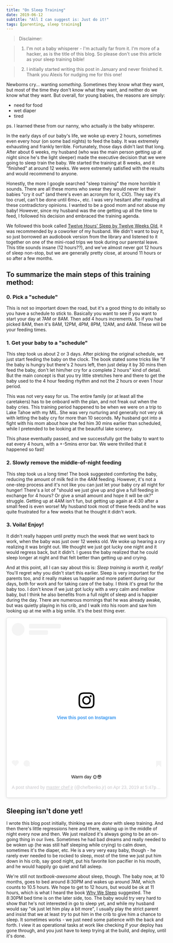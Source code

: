 ```yaml
---
title: "On Sleep Training"
date: 2019-06-12
subtitle: "All I can suggest is: Just do it!"
tags: [parenting, sleep training]
---
```


> Disclaimer: 

> 1. I'm not a baby whisperer - I'm actually far from it. I'm more of a hacker, as is the title of this blog. So please don't use this article as your sleep training bible!

> 2. I initially started writing this post in January and never finished it. Thank you Alexis for nudging me for this one!



Newborns cry... wanting *something*. Sometimes they know what they want, but most of the time they don't know what they want, and neither do we know what they want. But overall, for young babies, the reasons are simply:

- need for food
- wet diaper
- tired

ps. I learned these from our nanny, who actually _is_ the baby whisperer. 

In the early days of our baby's life, we woke up every 2 hours, sometimes even every hour (on some bad nights) to feed the baby. It was extremely exhausting and frankly terrible. Fortunately, those days didn't last that long. After about 6 weeks, my husband (who was the main person getting up at night since he's the light sleeper) made the executive decision that we were going to sleep train the baby. We started the training at 8 weeks, and it "finished" at around 12 weeks. We were extremely satisfied with the results and would recommend to anyone. 

Honestly, the more I google searched "sleep training" the more horrible it sounds. There are all these moms who swear they would never let their babies "cry it out" (and there's even an acronym for it, *CIO*). They say it's too cruel, can't be done until 6mo+, etc. I was very hesitant after reading all these contradictory opinions. I wanted to be a good mom and not abuse my baby! However, since my husband was the one getting up all the time to feed, I followed his decision and embraced the training agenda. 

We followed this book called [Twelve Hours' Sleep by Twelve Weeks Old](https://www.amazon.com/Twelve-Hours-Sleep-Weeks-Step/dp/0525949593), it was recommended by a coworker of my husband. We didn't want to buy it, so just borrowed an audiobook version from the library and listened to it together on one of the mini-road trips we took during our parental leave. This title sounds insane (12 hours??), and we've almost never got 12 hours of sleep non-stop, but we are generally pretty close, at around 11 hours or so after a few months.


## To summarize the main steps of this training method:

### 0. Pick a "schedule"

This is not so important down the road, but it's a good thing to do initially so you have a schedule to stick to. Basically you want to see if you want to start your day at 7AM or 8AM. Then add 4 hours increments. So if you had picked 8AM, then it's 8AM, 12PM, 4PM, 8PM, 12AM, and 4AM. These will be your feeding times. 

### 1. Get your baby to a "schedule"

This step took us about 2 or 3 days. After picking the original schedule, we just start feeding the baby on the clock. The book stated some tricks like "if the baby is hungry but there's 2 hours left, then just delay it by 30 mins then feed the baby, don't let him/her cry for a complete 2 hours" kind of detail. But the main concept is that you try little stretches here and there to get the baby used to the 4 hour feeding rhythm and not the 2 hours or even 1 hour period. 

This was not very easy for us. The entire family (or at least all the caretakers) has to be onboard with the plan, and not freak out when the baby cries. This training period happened to be when we were on a trip to Lake Tahoe with my MIL. She was very nurturing and generally not very ok with letting the baby cry for more than 10 seconds. My husband got into a fight with his mom about how she fed him 30 mins earlier than scheduled, while I pretended to be looking at the beautiful lake scenery. 

This phase eventually passed, and we successfully got the baby to want to eat every 4 hours, with a +-5mins error bar. We were thrilled that it happened so fast! 

### 2. Slowly remove the middle-of-night feeding

This step took us a long time! The book suggested comforting the baby, reducing the amount of milk fed in the 4AM feeding. However, it's not a one-step process and it's not like you can just let your baby cry all night for hunger! There's a lot of "should we just give up and give a full feeding in exchange for 4 hours? Or give a small amount and hope it will be ok?" struggle. Getting up at 4AM isn't fun, but getting up again at 4:30 after a small feed is even worse! My husband took most of these feeds and he was quite frustrated for a few weeks that he thought it didn't work. 

### 3. Voila! Enjoy!    

It didn't really happen until pretty much the week that we went back to work, when the baby was just over 12 weeks old. We woke up hearing a cry realizing it was bright out. We thought we just got lucky one night and it would regress back, but it didn't. I guess the baby realized that he could sleep longer at night and that felt better than getting up and crying. 

And at this point, all I can say about this is: *Sleep training is worth it, really!* You'll regret why you didn't start this earlier. Sleep is very important for the parents too, and it really makes us happier and more patient during our days, both for work and for taking care of the baby. I think it's great for the baby too. I don't know if we just got lucky with a very calm and mellow baby, but I think he also benefits from a full night of sleep and is happier during the day. There are numerous mornings that he was already awake, but was quietly playing in his crib, and I walk into his room and saw him looking up at me with a big smile. It's the best thing ever. 

<center>
<blockquote class="instagram-media" data-instgrm-captioned data-instgrm-permalink="https://www.instagram.com/p/BwnmMdshQeu/" data-instgrm-version="12" style=" background:#FFF; border:0; border-radius:3px; box-shadow:0 0 1px 0 rgba(0,0,0,0.5),0 1px 10px 0 rgba(0,0,0,0.15); margin: 1px; max-width:540px; min-width:326px; padding:0; width:99.375%; width:-webkit-calc(100% - 2px); width:calc(100% - 2px);"><div style="padding:16px;"> <a href="https://www.instagram.com/p/BwnmMdshQeu/" style=" background:#FFFFFF; line-height:0; padding:0 0; text-align:center; text-decoration:none; width:100%;" target="_blank"> <div style=" display: flex; flex-direction: row; align-items: center;"> <div style="background-color: #F4F4F4; border-radius: 50%; flex-grow: 0; height: 40px; margin-right: 14px; width: 40px;"></div> <div style="display: flex; flex-direction: column; flex-grow: 1; justify-content: center;"> <div style=" background-color: #F4F4F4; border-radius: 4px; flex-grow: 0; height: 14px; margin-bottom: 6px; width: 100px;"></div> <div style=" background-color: #F4F4F4; border-radius: 4px; flex-grow: 0; height: 14px; width: 60px;"></div></div></div><div style="padding: 19% 0;"></div> <div style="display:block; height:50px; margin:0 auto 12px; width:50px;"><svg width="50px" height="50px" viewBox="0 0 60 60" version="1.1" xmlns="https://www.w3.org/2000/svg" xmlns:xlink="https://www.w3.org/1999/xlink"><g stroke="none" stroke-width="1" fill="none" fill-rule="evenodd"><g transform="translate(-511.000000, -20.000000)" fill="#000000"><g><path d="M556.869,30.41 C554.814,30.41 553.148,32.076 553.148,34.131 C553.148,36.186 554.814,37.852 556.869,37.852 C558.924,37.852 560.59,36.186 560.59,34.131 C560.59,32.076 558.924,30.41 556.869,30.41 M541,60.657 C535.114,60.657 530.342,55.887 530.342,50 C530.342,44.114 535.114,39.342 541,39.342 C546.887,39.342 551.658,44.114 551.658,50 C551.658,55.887 546.887,60.657 541,60.657 M541,33.886 C532.1,33.886 524.886,41.1 524.886,50 C524.886,58.899 532.1,66.113 541,66.113 C549.9,66.113 557.115,58.899 557.115,50 C557.115,41.1 549.9,33.886 541,33.886 M565.378,62.101 C565.244,65.022 564.756,66.606 564.346,67.663 C563.803,69.06 563.154,70.057 562.106,71.106 C561.058,72.155 560.06,72.803 558.662,73.347 C557.607,73.757 556.021,74.244 553.102,74.378 C549.944,74.521 548.997,74.552 541,74.552 C533.003,74.552 532.056,74.521 528.898,74.378 C525.979,74.244 524.393,73.757 523.338,73.347 C521.94,72.803 520.942,72.155 519.894,71.106 C518.846,70.057 518.197,69.06 517.654,67.663 C517.244,66.606 516.755,65.022 516.623,62.101 C516.479,58.943 516.448,57.996 516.448,50 C516.448,42.003 516.479,41.056 516.623,37.899 C516.755,34.978 517.244,33.391 517.654,32.338 C518.197,30.938 518.846,29.942 519.894,28.894 C520.942,27.846 521.94,27.196 523.338,26.654 C524.393,26.244 525.979,25.756 528.898,25.623 C532.057,25.479 533.004,25.448 541,25.448 C548.997,25.448 549.943,25.479 553.102,25.623 C556.021,25.756 557.607,26.244 558.662,26.654 C560.06,27.196 561.058,27.846 562.106,28.894 C563.154,29.942 563.803,30.938 564.346,32.338 C564.756,33.391 565.244,34.978 565.378,37.899 C565.522,41.056 565.552,42.003 565.552,50 C565.552,57.996 565.522,58.943 565.378,62.101 M570.82,37.631 C570.674,34.438 570.167,32.258 569.425,30.349 C568.659,28.377 567.633,26.702 565.965,25.035 C564.297,23.368 562.623,22.342 560.652,21.575 C558.743,20.834 556.562,20.326 553.369,20.18 C550.169,20.033 549.148,20 541,20 C532.853,20 531.831,20.033 528.631,20.18 C525.438,20.326 523.257,20.834 521.349,21.575 C519.376,22.342 517.703,23.368 516.035,25.035 C514.368,26.702 513.342,28.377 512.574,30.349 C511.834,32.258 511.326,34.438 511.181,37.631 C511.035,40.831 511,41.851 511,50 C511,58.147 511.035,59.17 511.181,62.369 C511.326,65.562 511.834,67.743 512.574,69.651 C513.342,71.625 514.368,73.296 516.035,74.965 C517.703,76.634 519.376,77.658 521.349,78.425 C523.257,79.167 525.438,79.673 528.631,79.82 C531.831,79.965 532.853,80.001 541,80.001 C549.148,80.001 550.169,79.965 553.369,79.82 C556.562,79.673 558.743,79.167 560.652,78.425 C562.623,77.658 564.297,76.634 565.965,74.965 C567.633,73.296 568.659,71.625 569.425,69.651 C570.167,67.743 570.674,65.562 570.82,62.369 C570.966,59.17 571,58.147 571,50 C571,41.851 570.966,40.831 570.82,37.631"></path></g></g></g></svg></div><div style="padding-top: 8px;"> <div style=" color:#3897f0; font-family:Arial,sans-serif; font-size:14px; font-style:normal; font-weight:550; line-height:18px;"> View this post on Instagram</div></div><div style="padding: 12.5% 0;"></div> <div style="display: flex; flex-direction: row; margin-bottom: 14px; align-items: center;"><div> <div style="background-color: #F4F4F4; border-radius: 50%; height: 12.5px; width: 12.5px; transform: translateX(0px) translateY(7px);"></div> <div style="background-color: #F4F4F4; height: 12.5px; transform: rotate(-45deg) translateX(3px) translateY(1px); width: 12.5px; flex-grow: 0; margin-right: 14px; margin-left: 2px;"></div> <div style="background-color: #F4F4F4; border-radius: 50%; height: 12.5px; width: 12.5px; transform: translateX(9px) translateY(-18px);"></div></div><div style="margin-left: 8px;"> <div style=" background-color: #F4F4F4; border-radius: 50%; flex-grow: 0; height: 20px; width: 20px;"></div> <div style=" width: 0; height: 0; border-top: 2px solid transparent; border-left: 6px solid #f4f4f4; border-bottom: 2px solid transparent; transform: translateX(16px) translateY(-4px) rotate(30deg)"></div></div><div style="margin-left: auto;"> <div style=" width: 0px; border-top: 8px solid #F4F4F4; border-right: 8px solid transparent; transform: translateY(16px);"></div> <div style=" background-color: #F4F4F4; flex-grow: 0; height: 12px; width: 16px; transform: translateY(-4px);"></div> <div style=" width: 0; height: 0; border-top: 8px solid #F4F4F4; border-left: 8px solid transparent; transform: translateY(-4px) translateX(8px);"></div></div></div></a> <p style=" margin:8px 0 0 0; padding:0 4px;"> <a href="https://www.instagram.com/p/BwnmMdshQeu/" style=" color:#000; font-family:Arial,sans-serif; font-size:14px; font-style:normal; font-weight:normal; line-height:17px; text-decoration:none; word-wrap:break-word;" target="_blank">Warm day 🌞😎</a></p> <p style=" color:#c9c8cd; font-family:Arial,sans-serif; font-size:14px; line-height:17px; margin-bottom:0; margin-top:8px; overflow:hidden; padding:8px 0 7px; text-align:center; text-overflow:ellipsis; white-space:nowrap;">A post shared by <a href="https://www.instagram.com/chefbenko.jr/" style=" color:#c9c8cd; font-family:Arial,sans-serif; font-size:14px; font-style:normal; font-weight:normal; line-height:17px;" target="_blank"> master chef jr</a> (@chefbenko.jr) on <time style=" font-family:Arial,sans-serif; font-size:14px; line-height:17px;" datetime="2019-04-24T00:47:18+00:00">Apr 23, 2019 at 5:47pm PDT</time></p></div></blockquote> <script async src="//www.instagram.com/embed.js"></script> </center>


## Sleeping isn't done yet! 

I wrote this blog post initially, thinking we are *done* with sleep training. And then there's little regressions here and there, waking up in the middle of night every now and then. We just realized it's always going to be an on-going thing in our lives. Sometimes he had bad dreams and really needed to be woken up (he was still half sleeping while crying) to calm down, sometimes it's the diaper, etc. He is a very very easy baby, though - he rarely ever needed to be rocked to sleep, most of the time we just put him down in his crib, say good night, put his favorite lion pacifier in his mouth, and he would happily go quiet and fall asleep. 

We're still not _textbook-awesome_ about sleep, though. The baby now, at 10 months, goes to bed around 8:30PM and wakes up around 7AM, which counts to 10.5 hours. We hope to get to 12 hours, but would be ok at 11 hours, which is what I heard the book [Why We Sleep](https://www.amazon.com/Why-We-Sleep-Unlocking-Dreams/dp/1501144316/) suggested. The 8:30PM bed time is on the later side, too. The baby would try very hard to show that he's not interested in go to sleep yet, and while my husband would say "ok just let him play a bit more", I usually play the strict parent and insist that we at least *try* to put him in the crib to give him a chance to sleep. It sometimes works - we just need some patience with the back and forth. I view it as operational tasks at work like checking if your deploy has gone through, and you just have to keep trying at the build, and deploy, until it's done. 





